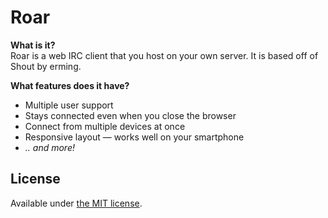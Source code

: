 # Roar

__What is it?__  
Roar is a web IRC client that you host on your own server.
It is based off of Shout by erming.

__What features does it have?__  
- Multiple user support
- Stays connected even when you close the browser
- Connect from multiple devices at once
- Responsive layout — works well on your smartphone
- _.. and more!_

## License

Available under [the MIT license](http://mths.be/mit).
